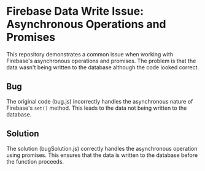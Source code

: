 # Firebase Data Write Issue: Asynchronous Operations and Promises

This repository demonstrates a common issue when working with Firebase's asynchronous operations and promises. The problem is that the data wasn't being written to the database although the code looked correct.

## Bug
The original code (bug.js) incorrectly handles the asynchronous nature of Firebase's `set()` method. This leads to the data not being written to the database.

## Solution
The solution (bugSolution.js) correctly handles the asynchronous operation using promises. This ensures that the data is written to the database before the function proceeds.
